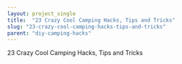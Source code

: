 ```yaml
---
layout: project_single
title:  "23 Crazy Cool Camping Hacks, Tips and Tricks"
slug: "23-crazy-cool-camping-hacks-tips-and-tricks"
parent: "diy-camping-hacks"
---
```

23 Crazy Cool Camping Hacks, Tips and Tricks
